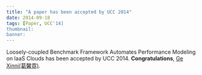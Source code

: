 ```yaml
---
title: "A paper has been accepted by UCC 2014"
date: 2014-09-18
tags: [Paper, UCC'14]
thumbnail:
banner: 
---
```

Loosely-coupled Benchmark Framework Automates Performance Modeling on IaaS Clouds has been accepted by UCC 2014. **Congratulations**, [Ge Xinni(葛馨霓)](http://202.120.40.100/wiki/index.php/User:Nini).
